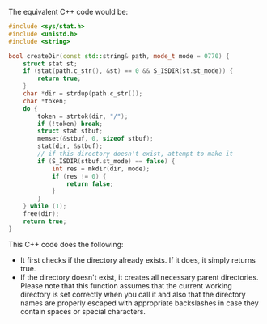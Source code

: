 The equivalent C++ code would be:

```cpp
#include <sys/stat.h>
#include <unistd.h>
#include <string>

bool createDir(const std::string& path, mode_t mode = 0770) {
    struct stat st;
    if (stat(path.c_str(), &st) == 0 && S_ISDIR(st.st_mode)) {
        return true;
    }
    char *dir = strdup(path.c_str());
    char *token;
    do {
        token = strtok(dir, "/");
        if (!token) break;
        struct stat stbuf;
        memset(&stbuf, 0, sizeof stbuf);
        stat(dir, &stbuf);
        // if this directory doesn't exist, attempt to make it
        if (S_ISDIR(stbuf.st_mode) == false) {
            int res = mkdir(dir, mode);
            if (res != 0) {
                return false;
            }
        }
    } while (1);
    free(dir);
    return true;
}
```
This C++ code does the following:
- It first checks if the directory already exists. If it does, it simply returns true.
- If the directory doesn't exist, it creates all necessary parent directories.
Please note that this function assumes that the current working directory is set correctly when you call it and also that the directory names are properly escaped with appropriate backslashes in case they contain spaces or special characters.
